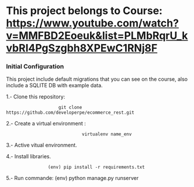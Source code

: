# This project belongs to Course: https://www.youtube.com/watch?v=MMFBD2Eoeuk&list=PLMbRqrU_kvbRI4PgSzgbh8XPEwC1RNj8F

### Initial Configuration

This project include default migrations that you can see on the course, also include a SQLITE DB with example data. 

1.- Clone this repository:

                        git clone https://github.com/developerpe/ecommerce_rest.git 

2.- Create a virtual environment :

                                 virtualenv name_env

3.- Active vitual environment.

4.- Install libraries.

                    (env) pip install -r requirements.txt 

5.- Run commande:
                    (env) python manage.py runserver 
